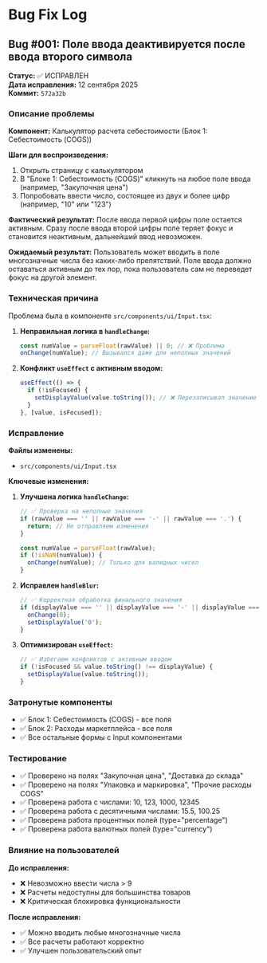 # Bug Fix Log

## Bug #001: Поле ввода деактивируется после ввода второго символа

**Статус:** ✅ ИСПРАВЛЕН  
**Дата исправления:** 12 сентября 2025  
**Коммит:** `572a32b`

### Описание проблемы

**Компонент:** Калькулятор расчета себестоимости (Блок 1: Себестоимость (COGS))

**Шаги для воспроизведения:**
1. Открыть страницу с калькулятором
2. В "Блоке 1: Себестоимость (COGS)" кликнуть на любое поле ввода (например, "Закупочная цена")
3. Попробовать ввести число, состоящее из двух и более цифр (например, "10" или "123")

**Фактический результат:**
После ввода первой цифры поле остается активным. Сразу после ввода второй цифры поле теряет фокус и становится неактивным, дальнейший ввод невозможен.

**Ожидаемый результат:**
Пользователь может вводить в поле многозначные числа без каких-либо препятствий. Поле ввода должно оставаться активным до тех пор, пока пользователь сам не переведет фокус на другой элемент.

### Техническая причина

Проблема была в компоненте `src/components/ui/Input.tsx`:

1. **Неправильная логика в `handleChange`:**
   ```javascript
   const numValue = parseFloat(rawValue) || 0; // ❌ Проблема
   onChange(numValue); // Вызывался даже для неполных значений
   ```

2. **Конфликт `useEffect` с активным вводом:**
   ```javascript
   useEffect(() => {
     if (!isFocused) {
       setDisplayValue(value.toString()); // ❌ Перезаписывал значение
     }
   }, [value, isFocused]);
   ```

### Исправление

**Файлы изменены:**
- `src/components/ui/Input.tsx`

**Ключевые изменения:**

1. **Улучшена логика `handleChange`:**
   ```javascript
   // ✅ Проверка на неполные значения
   if (rawValue === '' || rawValue === '-' || rawValue === '.') {
     return; // Не отправляем изменения
   }
   
   const numValue = parseFloat(rawValue);
   if (!isNaN(numValue)) {
     onChange(numValue); // Только для валидных чисел
   }
   ```

2. **Исправлен `handleBlur`:**
   ```javascript
   // ✅ Корректная обработка финального значения
   if (displayValue === '' || displayValue === '-' || displayValue === '.') {
     onChange(0);
     setDisplayValue('0');
   }
   ```

3. **Оптимизирован `useEffect`:**
   ```javascript
   // ✅ Избегаем конфликтов с активным вводом
   if (!isFocused && value.toString() !== displayValue) {
     setDisplayValue(value.toString());
   }
   ```

### Затронутые компоненты

- ✅ Блок 1: Себестоимость (COGS) - все поля
- ✅ Блок 2: Расходы маркетплейса - все поля  
- ✅ Все остальные формы с Input компонентами

### Тестирование

- ✅ Проверено на полях "Закупочная цена", "Доставка до склада"
- ✅ Проверено на полях "Упаковка и маркировка", "Прочие расходы COGS"
- ✅ Проверена работа с числами: 10, 123, 1000, 12345
- ✅ Проверена работа с десятичными числами: 15.5, 100.25
- ✅ Проверена работа процентных полей (type="percentage")
- ✅ Проверена работа валютных полей (type="currency")

### Влияние на пользователей

**До исправления:**
- ❌ Невозможно ввести числа > 9
- ❌ Расчеты недоступны для большинства товаров
- ❌ Критическая блокировка функциональности

**После исправления:**
- ✅ Можно вводить любые многозначные числа
- ✅ Все расчеты работают корректно
- ✅ Улучшен пользовательский опыт

